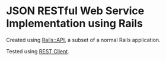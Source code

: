 # JSON RESTful Web Service Implementation using Rails

Created using [Rails::API](https://github.com/rails-api/rails-api), a subset of a normal Rails application.

Tested using [REST Client](https://github.com/rest-client/rest-client).
